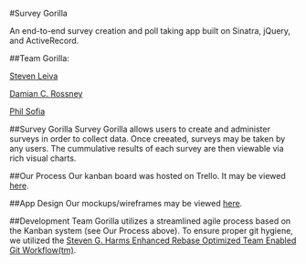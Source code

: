 #Survey Gorilla

An end-to-end survey creation and poll taking app built on Sinatra, jQuery, and ActiveRecord.

##Team Gorilla:

[Steven Leiva](https://github.com/StevenXL)

[Damian C. Rossney](https://github.com/dcr8898)

[Phil Sofia](https://github.com/philsof)

##Survey Gorilla
Survey Gorilla allows users to create and administer surveys in order to collect data.  Once creeated, surveys may be taken by any users.  The cummulative results of each survey are then viewable via rich visual charts.

##Our Process
Our kanban board was hosted on Trello.  It may be viewed [here](https://trello.com/b/MTC0lKyt/survey-gorilla).

##App Design
Our mockups/wireframes may be viewed [here](TBD).

##Development
Team Gorilla utilizes a streamlined agile process based on the Kanban system (see Our Process above).  To ensure proper git hygiene, we utilized the [Steven G. Harms Enhanced Rebase Optimized Team Enabled Git Workflow(tm)](https://github.com/nyc-mud-turtles-2015/phase-2-guide/blob/nyc/resources/git_workflow.md).
